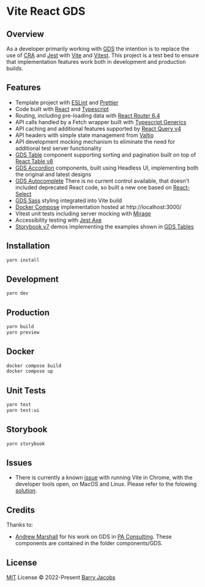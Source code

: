 # Vite React GDS

## Overview

As a developer primarily working with [GDS](https://design-system.service.gov.uk/) the intention is to replace the use of [CRA](https://reactjs.org/docs/create-a-new-react-app.html) and [Jest](https://jestjs.io/) with [Vite](https://vitejs.dev/) and [Vitest](https://vitest.dev/). This project is a test bed to ensure that implementation features work both in development and production builds.

## Features

- Template project with [ESLint](https://eslint.org/) and [Prettier](https://prettier.io/)
- Code built with [React](https://reactjs.org/) and [Typescript](https://www.typescriptlang.org/)
- Routing, including pre-loading data with [React Router 6.4](https://reactrouter.com/en/main)
- API calls handled by a Fetch wrapper built with [Typescript Generics](https://www.typescriptlang.org/docs/handbook/2/generics.html)
- API caching and additional features supported by [React Query v4](https://tanstack.com/query/v4/)
- API headers with simple state management from [Valtio](https://github.com/pmndrs/valtio)
- API development mocking mechanism to eliminate the need for additional test server functionality
- [GDS Table](https://design-system.service.gov.uk/components/table/) component supporting sorting and pagination built on top of [React Table v8](https://tanstack.com/table/v8/)
- [GDS Accordion](https://design-system.service.gov.uk/components/accordion/) components, built using Headless UI, implementing both the original and latest designs
- [GDS Autocomplete](https://designnotes.blog.gov.uk/2017/04/20/were-building-an-autocomplete/) There is no current control available, that doesn't included deprecated React code, so built a new one based on [React-Select](https://react-select.com/home)
- [GDS Sass](https://frontend.design-system.service.gov.uk/sass-api-reference/) styling integrated into Vite build
- [Docker Compose](https://docs.docker.com/compose/gettingstarted/) implementation hosted at http://localhost:3000/
- Vitest unit tests including server mocking with [Mirage](https://miragejs.com/)
- Accessibility testing with [Jest Axe](https://github.com/nickcolley/jest-axe)
- [Storybook v7](https://storybook.js.org/docs/7.0/react/get-started/introduction) demos implementing the examples shown in [GDS Tables](https://design-system.service.gov.uk/components/table/)

## Installation

```bash
yarn install
```

## Development

```bash
yarn dev
```

## Production

```bash
yarn build
yarn preview
```

## Docker

```bash
docker compose build
docker compose up
```

## Unit Tests

```bash
yarn test
yarn test:ui
```

## Storybook

```bash
yarn storybook
```

## Issues

- There is currently a known [issue](https://github.com/vitejs/vite/issues/5310) with running Vite in Chrome, with the developer tools open, on MacOS and Linux. Please refer to the folowing [solution](https://wilsonmar.github.io/maximum-limits/).

## Credits

Thanks to:

- [Andrew Marshall](https://www.linkedin.com/in/andrew-marshall-210966/) for his work on GDS in [PA Consulting](https://www.paconsulting.com/). These components are contained in the folder components/GDS.

## License

[MIT](./LICENSE) License © 2022-Present [Barry Jacobs](https://github.com/barryjacobs)
